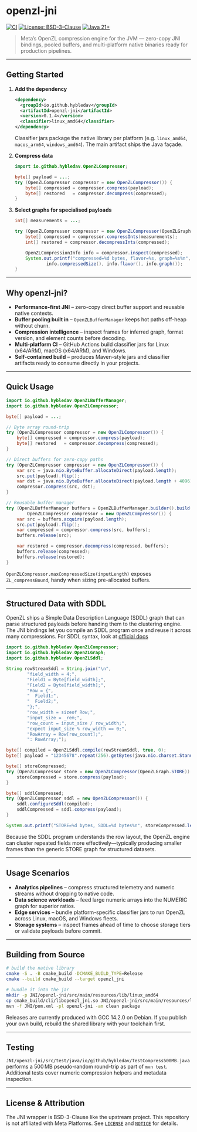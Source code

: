 # openzl-jni

[![CI](https://github.com/hybledav/openzl-jni/actions/workflows/ci.yml/badge.svg)](https://github.com/hybledav/openzl-jni/actions/workflows/ci.yml)
[![License: BSD-3-Clause](https://img.shields.io/badge/license-BSD--3--Clause-blue.svg)](LICENSE)
[![Java 21+](https://img.shields.io/badge/java-21%2B-ff69b4.svg)](https://openjdk.org/projects/jdk/21/)

> Meta’s OpenZL compression engine for the JVM — zero-copy JNI bindings, pooled buffers, and multi-platform native binaries ready for production pipelines.

---

## Getting Started

1. **Add the dependency**

   ```xml
   <dependency>
     <groupId>io.github.hybledav</groupId>
     <artifactId>openzl-jni</artifactId>
     <version>0.1.4</version>
     <classifier>linux_amd64</classifier>
   </dependency>
   ```

   Classifier jars package the native library per platform (e.g. `linux_amd64`, `macos_arm64`, `windows_amd64`). The main artifact ships the Java façade.

2. **Compress data**

   ```java
   import io.github.hybledav.OpenZLCompressor;

   byte[] payload = ...;
   try (OpenZLCompressor compressor = new OpenZLCompressor()) {
       byte[] compressed = compressor.compress(payload);
       byte[] restored   = compressor.decompress(compressed);
   }
   ```

3. **Select graphs for specialised payloads**

   ```java
   int[] measurements = ...;

   try (OpenZLCompressor compressor = new OpenZLCompressor(OpenZLGraph.NUMERIC)) {
       byte[] compressed = compressor.compressInts(measurements);
       int[] restored = compressor.decompressInts(compressed);

       OpenZLCompressionInfo info = compressor.inspect(compressed);
       System.out.printf("compressed=%d bytes, flavor=%s, graph=%s%n",
               info.compressedSize(), info.flavor(), info.graph());
   }
   ```

---

## Why openzl-jni?

- **Performance-first JNI** – zero-copy direct buffer support and reusable native contexts.
- **Buffer pooling built in** – `OpenZLBufferManager` keeps hot paths off-heap without churn.
- **Compression intelligence** – inspect frames for inferred graph, format version, and element counts before decoding.
- **Multi-platform CI** – GitHub Actions build classifier jars for Linux (x64/ARM), macOS (x64/ARM), and Windows.
- **Self-contained build** – produces Maven-style jars and classifier artifacts ready to consume directly in your projects.

---

## Quick Usage

```java
import io.github.hybledav.OpenZLBufferManager;
import io.github.hybledav.OpenZLCompressor;

byte[] payload = ...;

// Byte array round-trip
try (OpenZLCompressor compressor = new OpenZLCompressor()) {
    byte[] compressed = compressor.compress(payload);
    byte[] restored   = compressor.decompress(compressed);
}

// Direct buffers for zero-copy paths
try (OpenZLCompressor compressor = new OpenZLCompressor()) {
    var src = java.nio.ByteBuffer.allocateDirect(payload.length);
    src.put(payload).flip();
    var dst = java.nio.ByteBuffer.allocateDirect(payload.length + 4096);
    compressor.compress(src, dst);
}

// Reusable buffer manager
try (OpenZLBufferManager buffers = OpenZLBufferManager.builder().build();
        OpenZLCompressor compressor = new OpenZLCompressor()) {
    var src = buffers.acquire(payload.length);
    src.put(payload).flip();
    var compressed = compressor.compress(src, buffers);
    buffers.release(src);

    var restored = compressor.decompress(compressed, buffers);
    buffers.release(compressed);
    buffers.release(restored);
}
```

`OpenZLCompressor.maxCompressedSize(inputLength)` exposes `ZL_compressBound`, handy when sizing pre-allocated buffers.

---

## Structured Data with SDDL

OpenZL ships a Simple Data Description Language (SDDL) graph that can parse structured payloads before handing them to the clustering engine. The JNI bindings let you compile an SDDL program once and reuse it across many compressions. For SDDL syntax, look at [official docs](https://openzl.org/api/c/graphs/sddl/)

```java
import io.github.hybledav.OpenZLCompressor;
import io.github.hybledav.OpenZLGraph;
import io.github.hybledav.OpenZLSddl;

String rowStreamSddl = String.join("\n",
        "field_width = 4;",
        "Field1 = Byte[field_width];",
        "Field2 = Byte[field_width];",
        "Row = {",
        "  Field1;",
        "  Field2;",
        "};",
        "row_width = sizeof Row;",
        "input_size = _rem;",
        "row_count = input_size / row_width;",
        "expect input_size % row_width == 0;",
        "RowArray = Row[row_count];",
        ": RowArray;");

byte[] compiled = OpenZLSddl.compile(rowStreamSddl, true, 0);
byte[] payload = "12345678".repeat(256).getBytes(java.nio.charset.StandardCharsets.US_ASCII);

byte[] storeCompressed;
try (OpenZLCompressor store = new OpenZLCompressor(OpenZLGraph.STORE)) {
    storeCompressed = store.compress(payload);
}

byte[] sddlCompressed;
try (OpenZLCompressor sddl = new OpenZLCompressor()) {
    sddl.configureSddl(compiled);
    sddlCompressed = sddl.compress(payload);
}

System.out.printf("STORE=%d bytes, SDDL=%d bytes%n", storeCompressed.length, sddlCompressed.length);
```

Because the SDDL program understands the row layout, the OpenZL engine can cluster repeated fields more effectively—typically producing smaller frames than the generic STORE graph for structured datasets.

---

## Usage Scenarios

- **Analytics pipelines** – compress structured telemetry and numeric streams without dropping to native code.
- **Data science workloads** – feed large numeric arrays into the NUMERIC graph for superior ratios.
- **Edge services** – bundle platform-specific classifier jars to run OpenZL across Linux, macOS, and Windows fleets.
- **Storage systems** – inspect frames ahead of time to choose storage tiers or validate payloads before commit.

---

## Building from Source

```bash
# build the native library
cmake -S . -B cmake_build -DCMAKE_BUILD_TYPE=Release
cmake --build cmake_build --target openzl_jni

# bundle it into the jar
mkdir -p JNI/openzl-jni/src/main/resources/lib/linux_amd64
cp cmake_build/cli/libopenzl_jni.so JNI/openzl-jni/src/main/resources/lib/linux_amd64/
mvn -f JNI/pom.xml -pl openzl-jni -am clean package
```

Releases are currently produced with GCC 14.2.0 on Debian. If you publish your own build, rebuild the shared library with your toolchain first.

---

## Testing

`JNI/openzl-jni/src/test/java/io/github/hybledav/TestCompress500MB.java` performs a 500 MB pseudo-random round-trip as part of `mvn test`. Additional tests cover numeric compression helpers and metadata inspection.

---

## License & Attribution

The JNI wrapper is BSD-3-Clause like the upstream project. This repository is not affiliated with Meta Platforms. See [`LICENSE`](LICENSE) and [`NOTICE`](NOTICE) for details.
